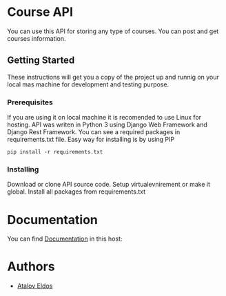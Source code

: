 # Course API

You can use this API for storing any type of courses. You can post and get courses
information.

## Getting Started 
These instructions will get you a copy of the project up and runnig on your local mas
machine for development and testing purpose. 

### Prerequisites 
If you are using it on local machine it is recomended to use Linux for hosting.
API was writen in Python 3 using Django Web Framework and Django Rest Framework.
You can see a required packages in requirements.txt file. Easy way for installing is 
by using PIP 
```
pip install -r requirements.txt
```

### Installing
Download or clone API source code. Setup virtualevnirement or make it global. Install all packages
from requirements.txt 


# Documentation 
You can find [Documentation](https://courseapi6.docs.apiary.io/#) in this host:

# Authors 
 - [Atalov Eldos](https://github.com/MrBrother)
 
 
